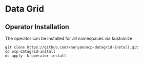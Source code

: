 # Data Grid

## Operator Installation

The operator can be installed for all namespaces via kustomize:
```
git clone https://github.com/kharyam/ocp-datagrid-install.git
cd ocp-datagrid-install
oc apply -k operator-install
```
